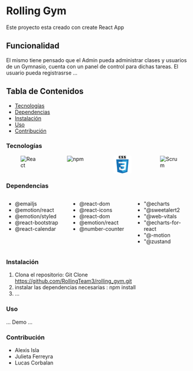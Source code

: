 # Rolling Gym

Este proyecto esta creado con create React App

## Funcionalidad

El mismo tiene pensado que el Admin pueda administrar clases y usuarios de un Gymnasio, cuenta con un panel de control para dichas tareas.
El usuario pueda registrasrse
...

## Tabla de Contenidos

- [Tecnologías](#tecnologías)
- [Dependencias](#dependencias)
- [Instalación](#instalación)
- [Uso](#uso)
- [Contribución](#contribución)

### Tecnologías

<div style="display: flex; justify-content: space-around; gap 1rem">
    <img src="https://encrypted-tbn0.gstatic.com/images?q=tbn:ANd9GcSCRKguaNZrVn6-NK9Ir6VdZf7PoRwLStgLLgsoSMq9ZA&s" alt="React" style="width: 3rem;">
    <img src="https://github.com/npm/logos/raw/master/npm%20logo/npm-logo-red.png?raw=true" alt="npm" style="width: 3rem;">
    <img src="https://raw.githubusercontent.com/devicons/devicon/master/icons/css3/css3-original-wordmark.svg" alt="CSS" style="width: 3rem;">
    <img src="https://camo.githubusercontent.com/47a840b7c77ea89c6ca53ccea057d6190136374e062e3823346449f61bb088af/68747470733a2f2f75706c6f61642e77696b696d656469612e6f72672f77696b6970656469612f636f6d6d6f6e732f7468756d622f392f39392f556e6f6666696369616c5f4a6176615363726970745f6c6f676f5f322e7376672f35313270782d556e6f6666696369616c5f4a6176615363726970745f6c6f676f5f322e7376672e706e673f3230313431313037313130393032" alt="Scrum" style="width: 3rem;">
</div>

### Dependencias

<div style="display: flex; flex-wrap: wrap; gap: 20px;">

  <div style="flex: 1;">
    <ul>
      <li>@emailjs</li>
      <li>@emotion/react</li>
      <li>@emotion/styled</li>
    <li>@react-bootstrap</li>
      <li>@react-calendar</li>
    </ul>
  </div>

  <div style="flex: 1;">
    <ul>
      <li>@react-dom</li>
      <li>@react-icons</li>
      <li>@react-dom</li>
      <li>@emotion/react</li>
      <li>@number-counter</li>
    </ul>
  </div>

  <div style="flex: 1;">
    <ul>
      <li>"@echarts</li>
      <li>"@sweetalert2</li>
      <li>"@web-vitals</li>
      <li>"@echarts-for-react</li>
      <li>"@-motion</li>
      <li>"@zustand</li>
    </ul>
  </div>

</div>

### Instalación

1. Clona el repositorio:
   Git Clone https://github.com/RollingTeam3/rolling_gym.git
2. instalar las dependencias necesarias : npm install
3. ...

### Uso

...
Demo
...

### Contribución

- Alexis Isla
- Julieta Ferreyra
- Lucas Corbalan
